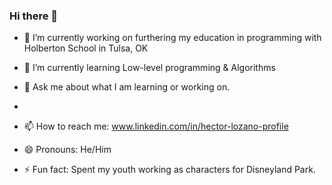 ### Hi there 👋
- 🔭 I’m currently working on furthering my education in programming with Holberton School in Tulsa, OK

- 🌱 I’m currently learning Low-level programming & Algorithms

- 💬 Ask me about what I am learning or working on.
- 
- 📫 How to reach me: www.linkedin.com/in/hector-lozano-profile

- 😄 Pronouns: He/Him

- ⚡ Fun fact: Spent my youth working as characters for Disneyland Park.

<!--
**HLozano12/HLozano12** is a ✨ _special_ ✨ repository because its `README.md` (this file) appears on your GitHub profile.

Here are some ideas to get you started:

- 🔭 I’m currently working on furthering my education in programming with Holberton School in Tulsa, OK

- 🌱 I’m currently learning Low-level programming & Algorithms

- 💬 Ask me about what I am learning or working on.
- 
- 📫 How to reach me: www.linkedin.com/in/hector-lozano-profile

- 😄 Pronouns: He/Him

- ⚡ Fun fact: Spent my youth working as characters for Disneyland Park.
-->
